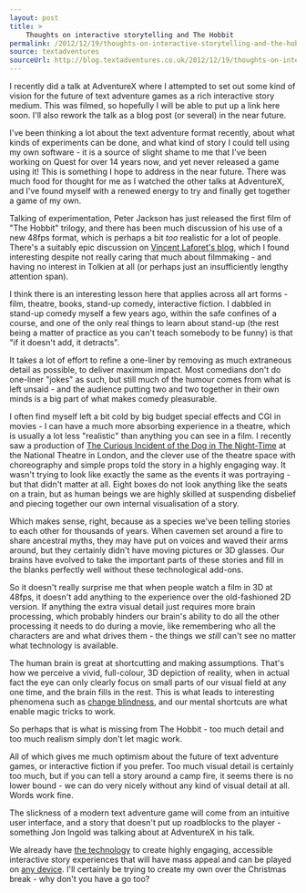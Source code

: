 ```yaml
---
layout: post
title: >
    Thoughts on interactive storytelling and The Hobbit
permalink: /2012/12/19/thoughts-on-interactive-storytelling-and-the-hobbit/
source: textadventures
sourceUrl: http://blog.textadventures.co.uk/2012/12/19/thoughts-on-interactive-storytelling-and-the-hobbit/
---
```

I recently did a talk at AdventureX where I attempted to set out some kind of vision for the future of text adventure games as a rich interactive story medium. This was filmed, so hopefully I will be able to put up a link here soon. I'll also rework the talk as a blog post (or several) in the near future.

I've been thinking a lot about the text adventure format recently, about what kinds of experiments can be done, and what kind of story I could tell using my own software - it is a source of slight shame to me that I've been working on Quest for over 14 years now, and yet never released a game using it! This is something I hope to address in the near future. There was much food for thought for me as I watched the other talks at AdventureX, and I've found myself with a renewed energy to try and finally get together a game of my own.

Talking of experimentation, Peter Jackson has just released the first film of "The Hobbit" trilogy, and there has been much discussion of his use of a new 48fps format, which is perhaps a bit <em>too</em> realistic for a lot of people. There's a suitably epic discussion on <a href="http://blog.vincentlaforet.com/2012/12/19/the-hobbit-an-unexpected-masterclass-in-why-hfr-fails-and-a-reaffirmation-of-what-makes-cinema-magical/">Vincent Laforet's blog</a>, which I found interesting despite not really caring that much about filmmaking - and having no interest in Tolkien at all (or perhaps just an insufficiently lengthy attention span).

I think there is an interesting lesson here that applies across all art forms - film, theatre, books, stand-up comedy, interactive fiction. I dabbled in stand-up comedy myself a few years ago, within the safe confines of a course, and one of the only real things to learn about stand-up (the rest being a matter of practice as you can't teach somebody to be funny) is that "if it doesn't add, it detracts".

It takes a lot of effort to refine a one-liner by removing as much extraneous detail as possible, to deliver maximum impact. Most comedians don't do one-liner "jokes" as such, but still much of the humour comes from what is left unsaid - and the audience putting two and two together in their own minds is a big part of what makes comedy pleasurable.

I often find myself left a bit cold by big budget special effects and CGI in movies - I can have a much more absorbing experience in a theatre, which is usually a lot less "realistic" than anything you can see in a film. I recently saw a production of <a href="http://www.youtube.com/watch?v=k2bV75ITXJw">The Curious Incident of the Dog in The Night-Time</a> at the National Theatre in London, and the clever use of the theatre space with choreography and simple props told the story in a highly engaging way. It wasn't trying to look like exactly the same as the events it was portraying - but that didn't matter at all. Eight boxes do not look anything like the seats on a train, but as human beings we are highly skilled at suspending disbelief and piecing together our own internal visualisation of a story.

Which makes sense, right, because as a species we've been telling stories to each other for thousands of years. When cavemen set around a fire to share ancestral myths, they may have put on voices and waved their arms around, but they certainly didn't have moving pictures or 3D glasses. Our brains have evolved to take the important parts of these stories and fill in the blanks perfectly well without these technological add-ons.

So it doesn't really surprise me that when people watch a film in 3D at 48fps, it doesn't add anything to the experience over the old-fashioned 2D version. If anything the extra visual detail just requires more brain processing, which probably hinders our brain's ability to do all the other processing it needs to do during a movie, like remembering who all the characters are and what drives them - the things we <em>still</em> can't see no matter what technology is available.

The human brain is great at shortcutting and making assumptions. That's how we perceive a vivid, full-colour, 3D depiction of reality, when in actual fact the eye can only clearly focus on small parts of our visual field at any one time, and the brain fills in the rest. This is what leads to interesting phenomena such as <a href="http://en.wikipedia.org/wiki/Change_blindness">change blindness</a>, and our mental shortcuts are what enable magic tricks to work.

So perhaps that is what is missing from The Hobbit - too much detail and too much realism simply don't let magic work.

All of which gives me much optimism about the future of text adventure games, or interactive fiction if you prefer. Too much visual detail is certainly too much, but if you can tell a story around a camp fire, it seems there is no lower bound - we can do very nicely without any kind of visual detail at all. Words work fine.

The slickness of a modern text adventure game will come from an intuitive user interface, and a story that doesn't put up roadblocks to the player - something Jon Ingold was talking about at AdventureX in his talk.

We already have <a href="http://www.textadventures.co.uk/quest/">the technology</a> to create highly engaging, accessible interactive story experiences that will have mass appeal and can be played on <a href="http://www.textadventures.co.uk/apps/">any device</a>. I'll certainly be trying to create my own over the Christmas break - why don't you have a go too?